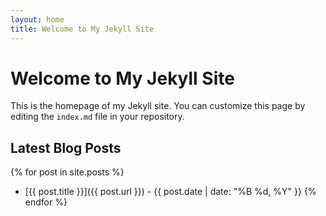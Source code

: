 ```yaml
---
layout: home
title: Welcome to My Jekyll Site
---
```


# Welcome to My Jekyll Site

This is the homepage of my Jekyll site. You can customize this page by editing the `index.md` file in your repository.

## Latest Blog Posts

{% for post in site.posts %}
- [{{ post.title }}]({{ post.url }}) - {{ post.date | date: "%B %d, %Y" }}
{% endfor %}
